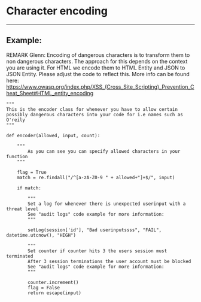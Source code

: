 # Character encoding
-------

## Example:

REMARK Glenn: Encoding of dangerous characters is to transform them to non dangerous characters. The approach for this depends on the context you are using it. For HTML we encode them to HTML Entity and JSON to JSON Entity. Please adjust the code to reflect this. More info can be found here: 
https://www.owasp.org/index.php/XSS_(Cross_Site_Scripting)_Prevention_Cheat_Sheet#HTML_entity_encoding

    """
    This is the encoder class for whenever you have to allow certain
    possibly dangerous characters into your code for i.e names such as O'reily
	"""

	def encoder(allowed, input, count):
	    
	    """
	        As you can see you can specify allowed characters in your function
	    """
	    
	    flag = True
	    match = re.findall("/^[a-zA-Z0-9 " + allowed+"]+$/", input)

	    if match:

	        """
	        Set a log for whenever there is unexpected userinput with a threat level
	        See "audit logs" code example for more information:
	        """

	        setLog(session['id'], "Bad userinputssss", "FAIL", datetime.utcnow(), "HIGH")
	        
	        """
	        Set counter if counter hits 3 the users session must terminated
	        After 3 session terminations the user account must be blocked
	        See "audit logs" code example for more information:
	        """
	        
	        counter.increment()
	        flag = False
	        return escape(input)
